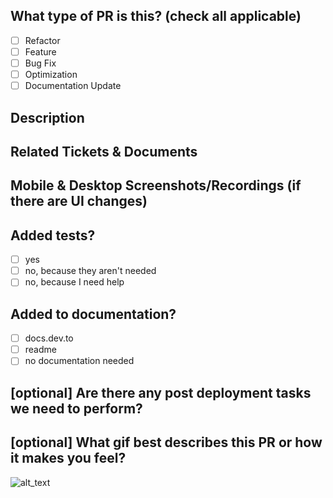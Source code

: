 <!--
     For Work In Progress Pull Requests, please use the Draft PR feature,
     see https://github.blog/2019-02-14-introducing-draft-pull-requests/ for further details.

     For a timely review/response, please avoid force-pushing additional
     commits if your PR already received reviews or comments.

     Before submitting a Pull Request, please ensure you've done the following:
     - 📖 Read the DEV Contributing Guide, https://github.com/thepracticaldev/dev.to/blob/master/CONTRIBUTING.md#create-a-pull-request and the Code of Conduct, https://github.com/thepracticaldev/dev.to/blob/master/CODE_OF_CONDUCT.md
     - 👷‍♀️ Create small PRs. This is not always possible, but in general it is.
     - ✅ Provided tests for your changes
     - 📝 Use descriptive commit messages
     - 📗 Updated any relevant documentation and added any necessary screenshots
-->

## What type of PR is this? (check all applicable)

- [ ] Refactor
- [ ] Feature
- [ ] Bug Fix
- [ ] Optimization
- [ ] Documentation Update

## Description

## Related Tickets & Documents

## Mobile & Desktop Screenshots/Recordings (if there are UI changes)

## Added tests?

- [ ] yes
- [ ] no, because they aren't needed
- [ ] no, because I need help

## Added to documentation?

- [ ] docs.dev.to
- [ ] readme
- [ ] no documentation needed

## [optional] Are there any post deployment tasks we need to perform?

## [optional] What gif best describes this PR or how it makes you feel?

![alt_text](gif_link)
